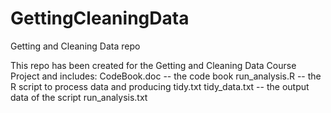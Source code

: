 # GettingCleaningData
Getting and Cleaning Data repo

This repo has been created for the  Getting and Cleaning Data Course Project and includes:
CodeBook.doc    -- the code book
run_analysis.R  -- the R script to process data and producing tidy.txt
tidy_data.txt   -- the output data of the script run_analysis.txt

